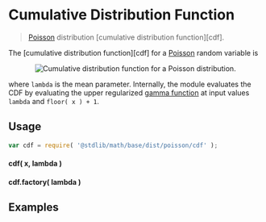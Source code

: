 Cumulative Distribution Function
===
> [Poisson][poisson] distribution [cumulative distribution function][cdf].

<!-- <intro> -->

The [cumulative distribution function][cdf] for a [Poisson][poisson] random variable is

<!-- <equation class="equation" label="eq:" align="center" raw="" alt=""> -->
<div class="equation" align="center" data-raw-text="F(x;\lambda) = \begin{cases} 0 &amp; \text{ for } x \le 0 \\
e^{-\lambda} \sum_{i=0}^{\lfloor x\rfloor} \frac{\lambda^i}{i!} &amp; \text{ for } x > 0
\end{cases}" data-equation="eq:cdf">
	<img src="https://cdn.rawgit.com/distributions-io/poisson-cdf/68fcd1ed9f3e335679f49784af42a5e076088c1a/docs/img/eqn.svg" alt="Cumulative distribution function for a Poisson distribution.">
	<br>
</div>

where `lambda` is the mean parameter. Internally, the module evaluates the CDF by evaluating the upper regularized [gamma function](https://github.com/compute-io/gammainc) at input values `lambda` and `floor( x ) + 1`.

<!-- </intro> -->

<!-- <usage> -->

## Usage
``` javascript
var cdf = require( '@stdlib/math/base/dist/poisson/cdf' );
```

#### cdf( x, lambda )
#### cdf.factory( lambda )
<!-- </usage> -->

<!-- <examples> -->
## Examples

``` javascript
```
<!-- </examples> -->


<!-- <links> -->

[poisson]: https://en.wikipedia.org/wiki/Poisson_distribution

<!-- </links> -->